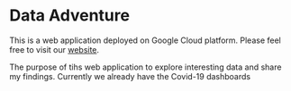 # Data Adventure

This is a web application deployed on Google Cloud platform. Please feel free to visit our [website](https://lyl-cloud.uc.r.appspot.com).

The purpose of tihs web application to explore interesting data and share my findings. Currently we already have the Covid-19 dashboards

